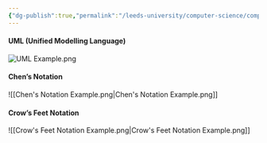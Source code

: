 ```yaml
---
{"dg-publish":true,"permalink":"/leeds-university/computer-science/compulsory-modules/databases/notation/"}
---
```


#### UML (Unified Modelling Language)
![UML Example.png](/img/user/Leeds%20University/Computer%20Science/Compulsory%20Modules/Databases/images/UML%20Example.png)
#### Chen’s Notation
![[Chen's Notation Example.png\|Chen's Notation Example.png]]
#### Crow’s Feet Notation
![[Crow's Feet Notation Example.png\|Crow's Feet Notation Example.png]]
